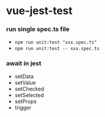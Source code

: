 # vue-jest-test


### run single spec.ts file
- `npm run unit:test "xxx.spec.ts"`
- `npm run unit:test -- xxx.spec.ts`

### await in jest
- setData
- setValue
- setChecked
- setSelected
- setProps
- trigger
